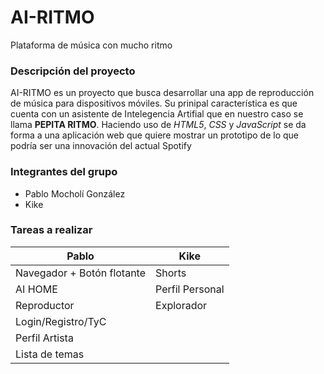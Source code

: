 # AI-RITMO
Plataforma de música con mucho ritmo

### Descripción del proyecto
AI-RITMO es un proyecto que busca desarrollar una app de reproducción de música para dispositivos móviles. Su prinipal característica es que cuenta con un asistente de Intelegencia Artifial que en nuestro caso se llama **PEPITA RITMO**. Haciendo uso de *HTML5*, *CSS* y *JavaScript* se da forma a una aplicación web que quiere mostrar un prototipo de lo que podría ser una innovación del actual Spotify

### Integrantes del grupo
- Pablo Mocholí González
- Kike

### Tareas a realizar

Pablo| Kike |
| ---------| ---------|
| Navegador + Botón flotante | Shorts |
| AI HOME |Perfil Personal |
| Reproductor | Explorador |
| Login/Registro/TyC |  |
| Perfil Artista |  |
| Lista de temas |  |

